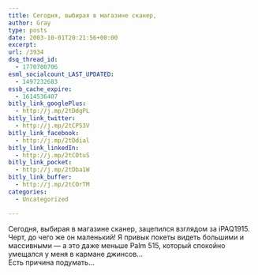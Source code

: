 ```yaml
---
title: Сегодня, выбирая в магазине сканер,
author: Gray
type: posts
date: 2003-10-01T20:21:56+00:00
excerpt:
url: /3934
dsq_thread_id:
  - 1770780706
esml_socialcount_LAST_UPDATED:
  - 1497232683
essb_cache_expire:
  - 1614536407
bitly_link_googlePlus:
  - http://j.mp/2tDdgPL
bitly_link_twitter:
  - http://j.mp/2tCP53V
bitly_link_facebook:
  - http://j.mp/2tDdial
bitly_link_linkedIn:
  - http://j.mp/2tCOtuS
bitly_link_pocket:
  - http://j.mp/2tDba1W
bitly_link_buffer:
  - http://j.mp/2tCOrTM
categories:
  - Uncategorized

---
```








Сегодня, выбирая в магазине сканер, зацепился взглядом за iPAQ1915. Черт, до чего же он маленький! Я привык покеты видеть большими и массивными &#8212; а это даже меньше Palm 515, который спокойно умещался у меня в кармане джинсов&#8230;  
Есть причина подумать&#8230;